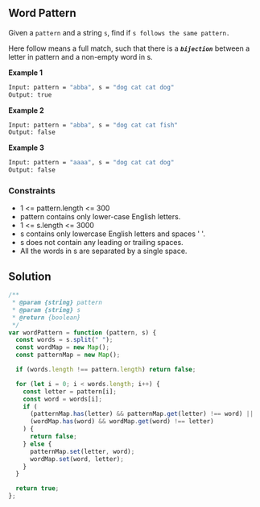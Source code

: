 ## Word Pattern

Given a `pattern` and a string `s`, find if `s follows the same pattern.`

Here follow means a full match, such that there is a **_`bijection`_** between a letter in pattern and a non-empty word in s.

**Example 1**

```bash
Input: pattern = "abba", s = "dog cat cat dog"
Output: true
```

**Example 2**

```bash
Input: pattern = "abba", s = "dog cat cat fish"
Output: false
```

**Example 3**

```bash
Input: pattern = "aaaa", s = "dog cat cat dog"
Output: false
```

### Constraints

- 1 <= pattern.length <= 300
- pattern contains only lower-case English letters.
- 1 <= s.length <= 3000
- s contains only lowercase English letters and spaces ' '.
- s does not contain any leading or trailing spaces.
- All the words in s are separated by a single space.

## Solution

```javascript
/**
 * @param {string} pattern
 * @param {string} s
 * @return {boolean}
 */
var wordPattern = function (pattern, s) {
  const words = s.split(" ");
  const wordMap = new Map();
  const patternMap = new Map();

  if (words.length !== pattern.length) return false;

  for (let i = 0; i < words.length; i++) {
    const letter = pattern[i];
    const word = words[i];
    if (
      (patternMap.has(letter) && patternMap.get(letter) !== word) ||
      (wordMap.has(word) && wordMap.get(word) !== letter)
    ) {
      return false;
    } else {
      patternMap.set(letter, word);
      wordMap.set(word, letter);
    }
  }

  return true;
};
```
